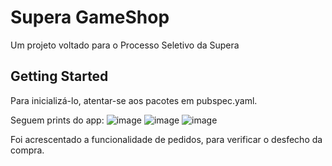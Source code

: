 # Supera GameShop

Um projeto voltado para o Processo Seletivo da Supera

## Getting Started

Para inicializá-lo, atentar-se aos pacotes em pubspec.yaml.

Seguem prints do app:
![image](https://user-images.githubusercontent.com/24722339/117683133-24723600-b18a-11eb-8be0-8bebe403248a.png)
![image](https://user-images.githubusercontent.com/24722339/117683219-39e76000-b18a-11eb-94c3-fb620402e102.png)
![image](https://user-images.githubusercontent.com/24722339/117683274-49ff3f80-b18a-11eb-9720-9fcd261aea82.png)

Foi acrescentado a funcionalidade de pedidos, para verificar o desfecho da compra.
